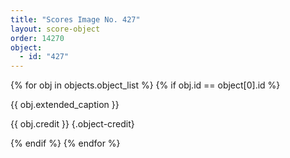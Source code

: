 ```yaml
---
title: "Scores Image No. 427"
layout: score-object
order: 14270
object:
  - id: "427"
---
```


{% for obj in objects.object_list %}
{% if obj.id == object[0].id %}

{{ obj.extended_caption }}

{{ obj.credit }} {.object-credit}

{% endif %}
{% endfor %}
